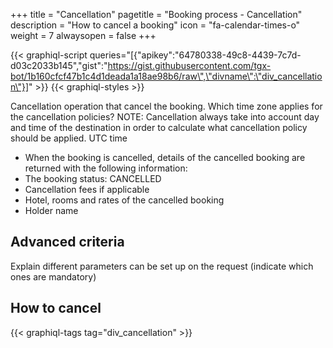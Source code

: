 +++
title = "Cancellation"
pagetitle = "Booking process - Cancellation"
description = "How to cancel a booking"
icon = "fa-calendar-times-o"
weight = 7
alwaysopen = false
+++

{{< graphiql-script queries="[{\"apikey\":\"64780338-49c8-4439-7c7d-d03c2033b145\",\"gist\":\"https://gist.githubusercontent.com/tgx-bot/1b160cfcf47b1c4d1deada1a18ae98b6/raw\",\"divname\":\"div_cancellation\"}]" >}}
{{< graphiql-styles >}}

Cancellation operation that cancel the booking.
Which time zone applies for the cancellation policies?
NOTE: Cancellation always take into account day and time of the destination in order to calculate what cancellation policy should be applied.
UTC time

- When the booking is cancelled, details of the cancelled booking are returned with the following information:
- The booking status: CANCELLED
- Cancellation fees if applicable
- Hotel, rooms and rates of the cancelled booking
- Holder name

## Advanced criteria
Explain different parameters can be set up on the request (indicate which ones are mandatory)

## How to cancel 
{{< graphiql-tags tag="div_cancellation" >}}

